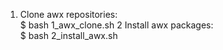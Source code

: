 1. Clone awx repositories: <br />
   $ bash 1_awx_clone.sh
2 Install awx packages: <br />
   $ bash 2_install_awx.sh

